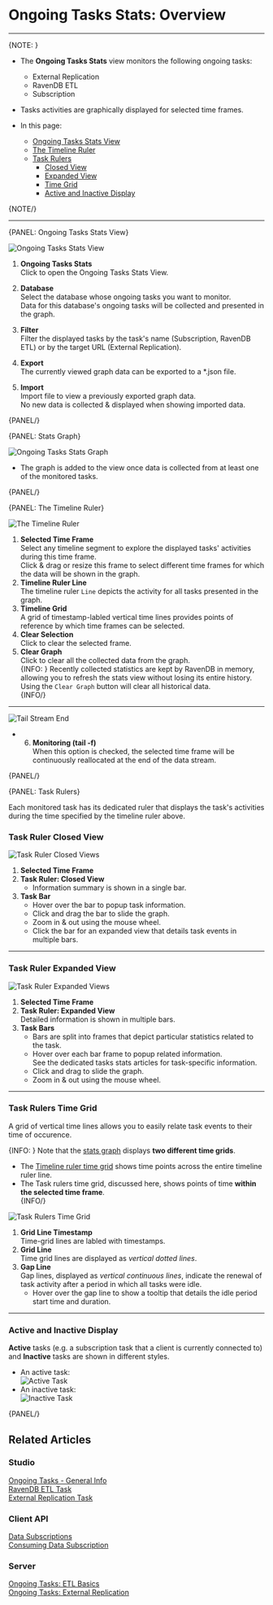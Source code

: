 ﻿# Ongoing Tasks Stats: Overview
---

{NOTE: }

* The **Ongoing Tasks Stats** view monitors the following ongoing tasks:  
   * External Replication  
   * RavenDB ETL  
   * Subscription  
* Tasks activities are graphically displayed for selected time frames.  

* In this page:  
   * [Ongoing Tasks Stats View](../../../../studio/database/stats/ongoing-tasks-stats/overview#ongoing-tasks-stats-view)  
   * [The Timeline Ruler](../../../../studio/database/stats/ongoing-tasks-stats/overview#the-timeline-ruler)  
   * [Task Rulers](../../../../studio/database/stats/ongoing-tasks-stats/overview#task-rulers)  
      * [Closed View](../../../../studio/database/stats/ongoing-tasks-stats/overview#task-ruler-closed-view)  
      * [Expanded View](../../../../studio/database/stats/ongoing-tasks-stats/overview#task-ruler-expanded-view)  
      * [Time Grid](../../../../studio/database/stats/ongoing-tasks-stats/overview#task-rulers-time-grid)  
      * [Active and Inactive Display](../../../../studio/database/stats/ongoing-tasks-stats/overview#active-and-inactive-display)  

{NOTE/}

---

{PANEL: Ongoing Tasks Stats View}

![Ongoing Tasks Stats View](images/stats-view-01-ongoing-tasks-stats-view.png "Ongoing Tasks Stats View")

1. **Ongoing Tasks Stats**  
   Click to open the Ongoing Tasks Stats View.  

2. **Database**  
   Select the database whose ongoing tasks you want to monitor.  
   Data for this database's ongoing tasks will be collected and presented in the graph.  

3. **Filter**  
   Filter the displayed tasks by the task's name (Subscription, RavenDB ETL) 
   or by the target URL (External Replication).  

4. **Export**  
   The currently viewed graph data can be exported to a *.json file.  

5. **Import**  
   Import file to view a previously exported graph data.  
   No new data is collected & displayed when showing imported data.  

{PANEL/}

{PANEL: Stats Graph}

![Ongoing Tasks Stats Graph](images/stats-view-02-rulers-and-bars.png "Ongoing Tasks Stats Graph")

* The graph is added to the view once data is collected from at least one of the monitored tasks.  

{PANEL/}

{PANEL: The Timeline Ruler}

![The Timeline Ruler](images/stats-view-03-selection-and-clear-buttons.png "The Timeline Ruler")

1. **Selected Time Frame**  
   Select any timeline segment to explore the displayed tasks' activities during this time frame.  
   Click & drag or resize this frame to select different time frames for which the data will be shown in the graph.  
2. **Timeline Ruler Line**  
   The timeline ruler `Line` depicts the activity for all tasks presented in the graph.  
3. **Timeline Grid**  
   A grid of timestamp-labled vertical time lines provides points of reference by which 
   time frames can be selected.  
4. **Clear Selection**  
   Click to clear the selected frame.  
5. **Clear Graph**  
   Click to clear all the collected data from the graph.  
   {INFO: }
   Recently collected statistics are kept by RavenDB in memory, allowing you to 
   refresh the stats view without losing its entire history.  
   Using the `Clear Graph` button will clear all historical data.  
   {INFO/}

---

![Tail Stream End](images/stats-view-04-monitor-tail.png "Tail Stream End")

* 6. **Monitoring (tail -f)**  
  When this option is checked, the selected time frame will be continuously reallocated at the end of the data stream.  

{PANEL/}

{PANEL: Task Rulers}

Each monitored task has its dedicated ruler that displays the task's activities 
during the time specified by the timeline ruler above.  

### Task Ruler Closed View

![Task Ruler Closed Views](images/stats-view-05-task-rulers-closed-views.png "Task Ruler Closed Views")

1. **Selected Time Frame**  
2. **Task Ruler: Closed View**  
     * Information summary is shown in a single bar.  
3. **Task Bar**  
     * Hover over the bar to popup task information.  
     * Click and drag the bar to slide the graph.  
     * Zoom in & out using the mouse wheel.  
     * Click the bar for an expanded view that details task events in multiple bars.  

---

### Task Ruler Expanded View

![Task Ruler Expanded Views](images/stats-view-06-task-rulers-expanded-views.png "Task Ruler Expanded Views")

1. **Selected Time Frame**  
2. **Task Ruler: Expanded View**  
   Detailed information is shown in multiple bars.  
3. **Task Bars**  
    * Bars are split into frames that depict particular statistics related to the task.  
    * Hover over each bar frame to popup related information.  
      See the dedicated tasks stats articles for task-specific information.  
    * Click and drag to slide the graph.  
    * Zoom in & out using the mouse wheel.  

---

### Task Rulers Time Grid

A grid of vertical time lines allows you to easily relate task events to their time of occurence.  

{INFO: }
Note that the [stats graph](../../../../studio/database/stats/ongoing-tasks-stats/overview#stats-graph) 
displays **two different time grids**.  

* The [Timeline ruler time grid](../../../../studio/database/stats/ongoing-tasks-stats/overview#the-timeline-ruler) 
  shows time points across the entire timeline ruler line.  
* The Task rulers time grid, discussed here, shows points of time 
  **within the selected time frame**.  
{INFO/}

![Task Rulers Time Grid](images/stats-view-task-rulers-time-grid.png "Task Rulers Time Grid")

1. **Grid Line Timestamp**  
   Time-grid lines are labled with timestamps.  
2. **Grid Line**  
   Time grid lines are displayed as *vertical dotted lines*.  
3. **Gap Line**  
   Gap lines, displayed as *vertical continuous lines*, indicate the renewal 
   of task activity after a period in which all tasks were idle.  
    * Hover over the gap line to show a tooltip that details the idle period 
      start time and duration.  

---

### Active and Inactive Display

**Active** tasks (e.g. a subscription task that a client is currently connected to) 
and **Inactive** tasks are shown in different styles.  

* An active task:  
  ![Active Task](images/stats-view-active-task.png "Active Task")
* An inactive task:  
  ![Inactive Task](images/stats-view-inactive-task.png "Inactive Task")


{PANEL/}


## Related Articles  

### Studio  
[Ongoing Tasks - General Info](../../../../studio/database/tasks/ongoing-tasks/general-info)  
[RavenDB ETL Task](../../../../studio/database/tasks/ongoing-tasks/ravendb-etl-task)  
[External Replication Task](../../../../studio/database/tasks/ongoing-tasks/external-replication-task)  
### Client API  
[Data Subscriptions](../../../../client-api/data-subscriptions/what-are-data-subscriptions)  
[Consuming Data Subscription](../../../../client-api/data-subscriptions/consumption/how-to-consume-data-subscription)  

### Server  
[Ongoing Tasks: ETL Basics](../../../../server/ongoing-tasks/etl/basics#ongoing-tasks-etl-basics)  
[Ongoing Tasks: External Replication](../../../../server/ongoing-tasks/external-replication)  
